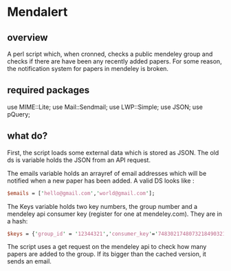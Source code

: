 Mendalert
=========

overview
--------
A perl script which, when cronned, checks a public mendeley group and checks if there are have been
any recently added papers. For some reason, the notification system for papers in mendeley is broken.

required packages
-----------------
use MIME::Lite;
use Mail::Sendmail;
use LWP::Simple;
use JSON;
use pQuery;


what do?
--------

First, the script loads some external data which is stored as JSON. The old ds is variable holds 
the JSON from an API request.

The emails variable holds an arrayref of email addresses which will be notified when a new paper has been
added. A valid DS looks like :

```perl
$emails = ['hello@gmail.com','world@gmail.com'];
```   

The Keys variable holds two key numbers, the group number and a mendeley api consumer key (register for 
one at mendeley.com). They are in a hash:

```perl
$keys = {'group_id' = '12344321','consumer_key'='74830217480732184903217489032174809321' };
```

The script uses a get request on the mendeley api to check how many papers are added to the group.
If its bigger than the cached version, it sends an email. 
